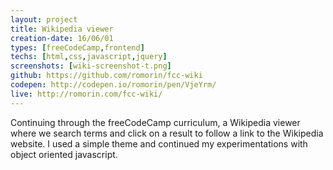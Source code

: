 ```yaml
---
layout: project
title: Wikipedia viewer
creation-date: 16/06/01
types: [freeCodeCamp,frontend]
techs: [html,css,javascript,jquery]
screenshots: [wiki-screenshot-t.png]
github: https://github.com/romorin/fcc-wiki
codepen: http://codepen.io/romorin/pen/VjeYrm/
live: http://romorin.com/fcc-wiki/
---
```


Continuing through the freeCodeCamp curriculum, a Wikipedia viewer where we search terms and click on a result to follow a link to the Wikipedia website.
I used a simple theme and continued my experimentations with object oriented javascript.
